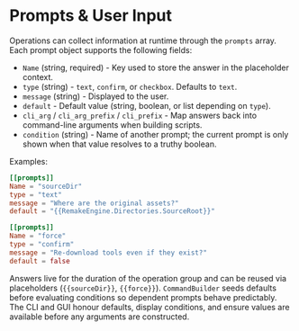 # Prompts & User Input

Operations can collect information at runtime through the `prompts` array. Each prompt object supports the following fields:

- `Name` (string, required) - Key used to store the answer in the placeholder context.
- `type` (string) - `text`, `confirm`, or `checkbox`. Defaults to `text`.
- `message` (string) - Displayed to the user.
- `default` - Default value (string, boolean, or list depending on `type`).
- `cli_arg` / `cli_arg_prefix` / `cli_prefix` - Map answers back into command-line arguments when building scripts.
- `condition` (string) - Name of another prompt; the current prompt is only shown when that value resolves to a truthy boolean.

Examples:

```toml
[[prompts]]
Name = "sourceDir"
type = "text"
message = "Where are the original assets?"
default = "{{RemakeEngine.Directories.SourceRoot}}"

[[prompts]]
Name = "force"
type = "confirm"
message = "Re-download tools even if they exist?"
default = false
```

Answers live for the duration of the operation group and can be reused via placeholders (`{{sourceDir}}`, `{{force}}`). `CommandBuilder` seeds defaults before evaluating conditions so dependent prompts behave predictably. The CLI and GUI honour defaults, display conditions, and ensure values are available before any arguments are constructed.
